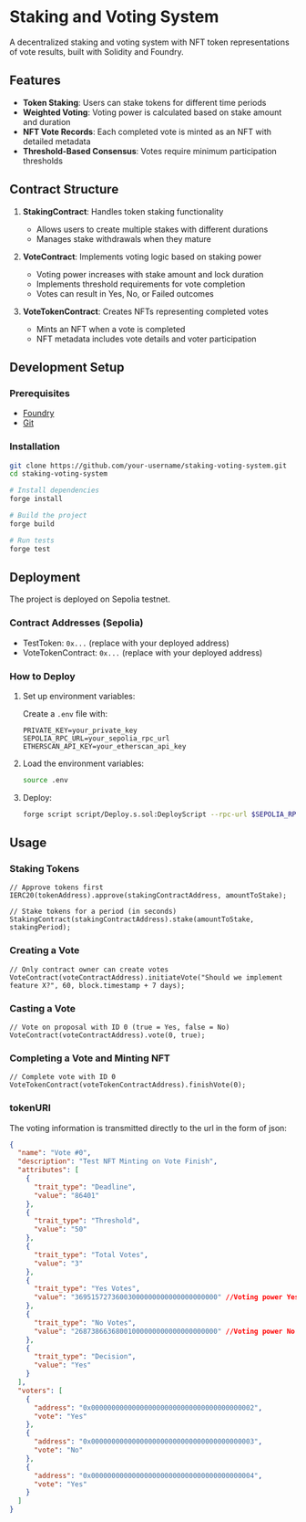 # Staking and Voting System

A decentralized staking and voting system with NFT token representations of vote results, built with Solidity and Foundry.

## Features

- **Token Staking**: Users can stake tokens for different time periods
- **Weighted Voting**: Voting power is calculated based on stake amount and duration
- **NFT Vote Records**: Each completed vote is minted as an NFT with detailed metadata
- **Threshold-Based Consensus**: Votes require minimum participation thresholds

## Contract Structure

1. **StakingContract**: Handles token staking functionality

   - Allows users to create multiple stakes with different durations
   - Manages stake withdrawals when they mature

2. **VoteContract**: Implements voting logic based on staking power

   - Voting power increases with stake amount and lock duration
   - Implements threshold requirements for vote completion
   - Votes can result in Yes, No, or Failed outcomes

3. **VoteTokenContract**: Creates NFTs representing completed votes
   - Mints an NFT when a vote is completed
   - NFT metadata includes vote details and voter participation

## Development Setup

### Prerequisites

- [Foundry](https://book.getfoundry.sh/getting-started/installation)
- [Git](https://git-scm.com/downloads)

### Installation

```bash
git clone https://github.com/your-username/staking-voting-system.git
cd staking-voting-system

# Install dependencies
forge install

# Build the project
forge build

# Run tests
forge test
```

## Deployment

The project is deployed on Sepolia testnet.

### Contract Addresses (Sepolia)

- TestToken: `0x...` (replace with your deployed address)
- VoteTokenContract: `0x...` (replace with your deployed address)

### How to Deploy

1. Set up environment variables:

   Create a `.env` file with:

   ```
   PRIVATE_KEY=your_private_key
   SEPOLIA_RPC_URL=your_sepolia_rpc_url
   ETHERSCAN_API_KEY=your_etherscan_api_key
   ```

2. Load the environment variables:

   ```bash
   source .env
   ```

3. Deploy:
   ```bash
   forge script script/Deploy.s.sol:DeployScript --rpc-url $SEPOLIA_RPC_URL --broadcast --verify
   ```

## Usage

### Staking Tokens

```solidity
// Approve tokens first
IERC20(tokenAddress).approve(stakingContractAddress, amountToStake);

// Stake tokens for a period (in seconds)
StakingContract(stakingContractAddress).stake(amountToStake, stakingPeriod);
```

### Creating a Vote

```solidity
// Only contract owner can create votes
VoteContract(voteContractAddress).initiateVote("Should we implement feature X?", 60, block.timestamp + 7 days);
```

### Casting a Vote

```solidity
// Vote on proposal with ID 0 (true = Yes, false = No)
VoteContract(voteContractAddress).vote(0, true);
```

### Completing a Vote and Minting NFT

```solidity
// Complete vote with ID 0
VoteTokenContract(voteTokenContractAddress).finishVote(0);
```

### tokenURI

The voting information is transmitted directly to the url in the form of json:

```json
{
  "name": "Vote #0",
  "description": "Test NFT Minting on Vote Finish",
  "attributes": [
    {
      "trait_type": "Deadline",
      "value": "86401"
    },
    {
      "trait_type": "Threshold",
      "value": "50"
    },
    {
      "trait_type": "Total Votes",
      "value": "3"
    },
    {
      "trait_type": "Yes Votes",
      "value": "36951572736003000000000000000000000" //Voting power Yes
    },
    {
      "trait_type": "No Votes",
      "value": "26873866368001000000000000000000000" //Voting power No
    },
    {
      "trait_type": "Decision",
      "value": "Yes"
    }
  ],
  "voters": [
    {
      "address": "0x0000000000000000000000000000000000000002",
      "vote": "Yes"
    },
    {
      "address": "0x0000000000000000000000000000000000000003",
      "vote": "No"
    },
    {
      "address": "0x0000000000000000000000000000000000000004",
      "vote": "Yes"
    }
  ]
}
```
